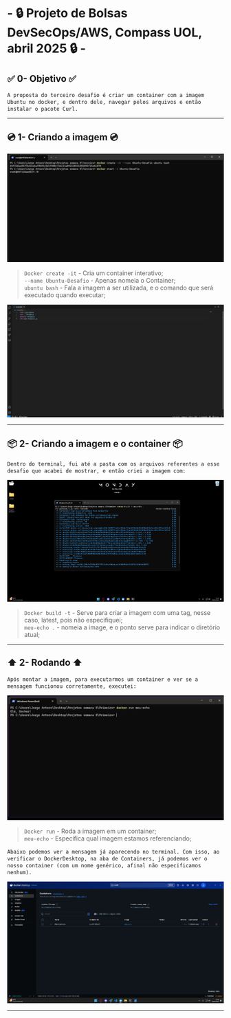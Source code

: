 # - 🔒 Projeto de Bolsas DevSecOps/AWS,  Compass UOL, abril 2025 🔒 -

## ✅ 0- Objetivo ✅
    A proposta do terceiro desafio é criar um container com a imagem Ubuntu no docker, e dentro dele, navegar pelos arquivos e então instalar o pacote Curl.
---
## 💿 1- Criando a imagem 💿
![Primeiro print](/Desafios/Prints/3.1.png)  

>`Docker create -it` - Cria um container interativo;  
>`--name Ubuntu-Desafio` - Apenas nomeia o Container;  
>`ubuntu bash` - Fala a imagem a ser utilizada, e o comando que será executado quando executar;  

![Segundo print](/Desafios/Prints/1.2.png)

---
## 📦 2- Criando a imagem e o container 📦
    Dentro do terminal, fui até a pasta com os arquivos referentes a esse desafio que acabei de mostrar, e então criei a imagem com:
![Terceiro print](/Desafios/Prints/1.3.png)
>`Docker build -t` - Serve para criar a imagem com uma tag, nesse caso, latest, pois não especifiquei;  
>`meu-echo .` - nomeia a image, e o ponto serve para indicar o diretório atual;  

---
## ⬆️ 2- Rodando ⬆️
    Após montar a imagem, para executarmos um container e ver se a mensagem funcionou corretamente, executei:
![Quarto print](/Desafios/Prints/1.4.png)
>`Docker run` - Roda a imagem em um container;  
>`meu-echo` - Especifica qual imagem estamos referenciando;  

    Abaixo podemos ver a mensagem já aparecendo no terminal. Com isso, ao verificar o DockerDesktop, na aba de Containers, já podemos ver o nosso container (com um nome genérico, afinal não especificamos nenhum).  
![Quinto print](/Desafios/Prints/1.5.png)

---
